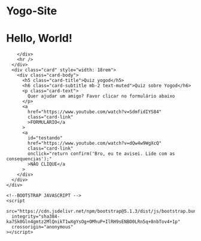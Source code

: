 # Yogo-Site
<!DOCTYPE html>
<html lang="en">
  <head>
    <meta charset="UTF-8" />
    <meta http-equiv="X-UA-Compatible" content="IE=edge" />
    <meta name="viewport" content="width=device-width, initial-scale=1.0" />
    <title>Instalação BOOTSTRAP</title>
    <!--BOOTSTRAP CSS-->
    <link
      href="https://cdn.jsdelivr.net/npm/bootstrap@5.1.3/dist/css/bootstrap.min.css"
      rel="stylesheet"
      integrity="sha384-1BmE4kWBq78iYhFldvKuhfTAU6auU8tT94WrHftjDbrCEXSU1oBoqyl2QvZ6jIW3"
      crossorigin="anonymous"
    />
    <script src="./script.js"></script>
  </head>
  <body>
    <h1>Hello, World!</h1>
    <div class="container">
      
        </div>
        <hr />
      </div>
      <div class="card" style="width: 18rem">
        <div class="card-body">
          <h5 class="card-title">Quiz yogod</h5>
          <h6 class="card-subtitle mb-2 text-muted">Quiz sobre Yogod</h6>
          <p class="card-text">
            Quer ajudar um amigo? Favor clicar no formulário abaixo
          </p>
          <a
            href="https://www.youtube.com/watch?v=SdmfidIYS84"
            class="card-link"
            >FORMULÁRIO</a
          >
          <a
            id="testando"
            href="https://www.youtube.com/watch?v=dQw4w9WgXcQ"
            class="card-link"
            onclick="return confirm('Bro, eu te avisei. Lide com as consequencias');"
            >NÃO CLIQUE</a
          >
        </div>
      </div>
    </div>

    <!--BOOTSTRAP JAVASCRIPT -->
    <script
      src="https://cdn.jsdelivr.net/npm/bootstrap@5.1.3/dist/js/bootstrap.bundle.min.js"
      integrity="sha384-ka7Sk0Gln4gmtz2MlQnikT1wXgYsOg+OMhuP+IlRH9sENBO0LRn5q+8nbTov4+1p"
      crossorigin="anonymous"
    ></script>
  </body>
</html>
